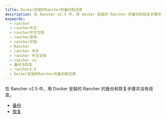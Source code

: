 ```yaml
---
title: Docker安装的Rancher的备份和还原
description: 在 Rancher v2.5 中，用 Docker 安装的 Rancher 的备份和恢复步骤并没有改变。
keywords:
  - rancher
  - rancher中文
  - rancher中文文档
  - rancher官网
  - rancher文档
  - Rancher
  - rancher 中文
  - rancher 中文文档
  - rancher cn
  - 备份与恢复
  - rancher2.5
  - Docker安装的Rancher的备份和还原
---
```


在 Rancher v2.5 中，用 Docker 安装的 Rancher 的备份和恢复步骤并没有改变。

- [备份](/docs/rancher2.5/backups/docker-installs/docker-backups/)
- [恢复](/docs/rancher2.5/backups/docker-installs/docker-restores/)
